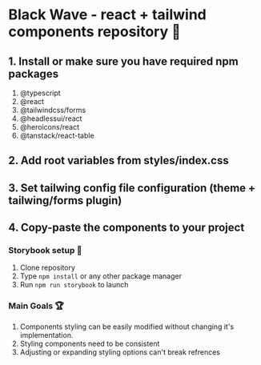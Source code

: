 # Black Wave - react + tailwind components repository 🚀

## 1. Install or make sure you have required npm packages

1. @typescript
2. @react
3. @tailwindcss/forms
4. @headlessui/react
5. @heroicons/react
6. @tanstack/react-table

## 2. Add root variables from styles/index.css

## 3. Set tailwing config file configuration (theme + tailwing/forms plugin)

## 4. Copy-paste the components to your project

### Storybook setup 📖

1. Clone repository
2. Type `npm install` or any other package manager
3. Run `npm run storybook` to launch

### Main Goals 🏆

1. Components styling can be easily modified without changing it's implementation.
2. Styling components need to be consistent
3. Adjusting or expanding styling options can't break refrences
